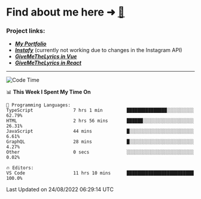 # Find about me here ➜ [🧑](https://pauabella.dev)

### Project links:
- ***[My Portfolio](https://pauabella.dev)***
- ***[Instafy](https://instafy.me)*** (currently not working due to changes in the Instagram API)
- ***[GiveMeTheLyrics in Vue](https://lyrics.pauabella.dev)***
- ***[GiveMeTheLyrics in React](https://pauabella.dev/GiveMeTheLyrics)***

---
<!--START_SECTION:waka-->
![Code Time](http://img.shields.io/badge/Code%20Time-1%2C378%20hrs%2035%20mins-blue)

📊 **This Week I Spent My Time On** 

```text
💬 Programming Languages: 
TypeScript               7 hrs 1 min         ███████████████░░░░░░░░░░   62.79% 
HTML                     2 hrs 56 mins       ██████░░░░░░░░░░░░░░░░░░░   26.31% 
JavaScript               44 mins             █░░░░░░░░░░░░░░░░░░░░░░░░   6.61% 
GraphQL                  28 mins             █░░░░░░░░░░░░░░░░░░░░░░░░   4.27% 
Other                    0 secs              ░░░░░░░░░░░░░░░░░░░░░░░░░   0.02%

🔥 Editors: 
VS Code                  11 hrs 10 mins      █████████████████████████   100.0%

```


 Last Updated on 24/08/2022 06:29:14 UTC
<!--END_SECTION:waka-->
